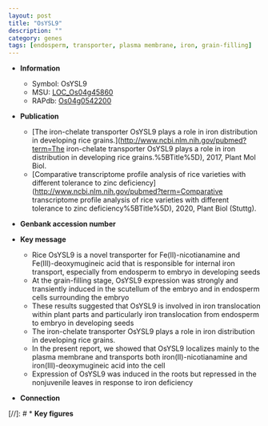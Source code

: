 ```yaml
---
layout: post
title: "OsYSL9"
description: ""
category: genes
tags: [endosperm, transporter, plasma membrane, iron, grain-filling]
---
```


* **Information**  
    + Symbol: OsYSL9  
    + MSU: [LOC_Os04g45860](http://rice.uga.edu/cgi-bin/ORF_infopage.cgi?orf=LOC_Os04g45860)  
    + RAPdb: [Os04g0542200](https://rapdb.dna.affrc.go.jp/locus/?name=Os04g0542200)  

* **Publication**  
    + [The iron-chelate transporter OsYSL9 plays a role in iron distribution in developing rice grains.](http://www.ncbi.nlm.nih.gov/pubmed?term=The iron-chelate transporter OsYSL9 plays a role in iron distribution in developing rice grains.%5BTitle%5D), 2017, Plant Mol Biol.
    + [Comparative transcriptome profile analysis of rice varieties with different tolerance to zinc deficiency](http://www.ncbi.nlm.nih.gov/pubmed?term=Comparative transcriptome profile analysis of rice varieties with different tolerance to zinc deficiency%5BTitle%5D), 2020, Plant Biol (Stuttg).

* **Genbank accession number**  

* **Key message**  
    + Rice OsYSL9 is a novel transporter for Fe(II)-nicotianamine and Fe(III)-deoxymugineic acid that is responsible for internal iron transport, especially from endosperm to embryo in developing seeds
    + At the grain-filling stage, OsYSL9 expression was strongly and transiently induced in the scutellum of the embryo and in endosperm cells surrounding the embryo
    + These results suggested that OsYSL9 is involved in iron translocation within plant parts and particularly iron translocation from endosperm to embryo in developing seeds
    + The iron-chelate transporter OsYSL9 plays a role in iron distribution in developing rice grains.
    + In the present report, we showed that OsYSL9 localizes mainly to the plasma membrane and transports both iron(II)-nicotianamine and iron(III)-deoxymugineic acid into the cell
    + Expression of OsYSL9 was induced in the roots but repressed in the nonjuvenile leaves in response to iron deficiency

* **Connection**  

[//]: # * **Key figures**  


